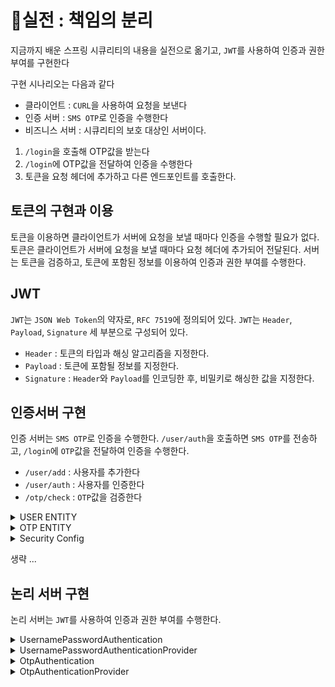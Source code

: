 # 실전 : 책임의 분리
지금까지 배운 스프링 시큐리티의 내용을 실전으로 옮기고,
`JWT`를 사용하여 인증과 권한 부여를 구현한다

구현 시나리오는 다음과 같다
- 클라이언트 : `CURL`을 사용하여 요청을 보낸다
- 인증 서버 : `SMS OTP`로 인증을 수행한다
- 비즈니스 서버 :  시큐리티의 보호 대상인 서버이다.

1. `/login`을 호출해 OTP값을 받는다
2. `/login`에 OTP값을 전달하여 인증을 수행한다
3. 토큰을 요청 헤더에 추가하고 다른 엔드포인트를 호출한다.

## 토큰의 구현과 이용
토큰을 이용하면 클라이언트가 서버에 요청을 보낼 때마다 인증을 수행할 필요가 없다.
토큰은 클라이언트가 서버에 요청을 보낼 때마다 요청 헤더에 추가되어 전달된다.
서버는 토큰을 검증하고, 토큰에 포함된 정보를 이용하여 인증과 권한 부여를 수행한다.

## JWT
`JWT`는 `JSON Web Token`의 약자로, `RFC 7519`에 정의되어 있다.
`JWT`는 `Header`, `Payload`, `Signature` 세 부분으로 구성되어 있다.

- `Header` : 토큰의 타입과 해싱 알고리즘을 지정한다.
- `Payload` : 토큰에 포함될 정보를 지정한다.
- `Signature` : `Header`와 `Payload`를 인코딩한 후, 비밀키로 해싱한 값을 지정한다.


## 인증서버 구현
인증 서버는 `SMS OTP`로 인증을 수행한다.
`/user/auth`을 호출하면 `SMS OTP`를 전송하고, `/login`에 `OTP`값을 전달하여 인증을 수행한다.

- `/user/add` : 사용자를 추가한다
- `/user/auth` : 사용자를 인증한다
- `/otp/check` : `OTP`값을 검증한다

<details markdown="1">
  <summary> USER ENTITY</summary>

```kotlin
@Entity
class User(
    @Id
    @GeneratedValue(strategy = GenerationType.IDENTITY)
    val id: Long = 0L,
    @Column(unique = true)
    val username: String,
    val password: String,

) {}

interface UserRepository: JpaRepository<User, Long> {
    fun findByUsername(username: String): User?
}
```
</details>

<details markdown="1">
  <summary> OTP ENTITY</summary>

```kotlin
@Entity
class Otp(
    @Id
    @GeneratedValue(strategy = GenerationType.IDENTITY)
    val id: Long = 0L,
    val value: String,
    val username: String
) {}

interface OtpRepository: JpaRepository<Otp, Long> {
    fun findByUsername(username: String): Otp?
}
```
</details>
<details markdown="1">
  <summary> Security Config</summary>

```kotlin
@EnableWebSecurity
class SecurityConfig(
) {

    @Bean
    fun configure():HttpSecurity {
        return HttpSecurity {
            it
                .authorizeHttpRequests {
                    it
                        .antMatchers("/user/add").permitAll()
                        .antMatchers("/user/auth").permitAll()
                        .antMatchers("/otp/check").permitAll()
                        .anyRequest().authenticated()
                }
                .formLogin()
        }
    }
}
```
</details>

생략 ...

## 논리 서버 구현
논리 서버는 `JWT`를 사용하여 인증과 권한 부여를 수행한다.

<details markdown="1">
  <summary> UsernamePasswordAuthentication </summary>

```kotlin
class UsernamePasswordAuthentication (
    principal: Any,
    credentials: Any,
    authorities: MutableCollection<out GrantedAuthority>?
): UsernamePasswordAuthenticationToken(principal, credentials, authorities) {
}
```
</details>

<details markdown="1">
  <summary> UsernamePasswordAuthenticationProvider </summary>

```kotlin
class UsernamePasswordAuthenticationProvider(
    private val gateway: OtpGateway,
): AuthenticationProvider {
    override fun authenticate(authentication: Authentication): Authentication {
        val username = authentication.name
        val password = authentication.credentials.toString()

        val user = gateway.getUser(username)
        
        return UsernamePasswordAuthenticationToken(user, password)
    }
        

    override fun supports(authentication: Class<*>): Boolean {
        return UsernamePasswordAuthentication::class.java.isAssignableFrom(authentication)
    }
}
```

</details>


<details markdown="1">
  <summary> OtpAuthentication </summary>

```kotlin
class OtpAuthentication(
    principal: Any,
    credentials: Any,
    authorities: MutableCollection<out GrantedAuthority>?
): UsernamePasswordAuthenticationToken(principal, credentials, authorities) {
}
```
</details>

<details markdown="1">
  <summary> OtpAuthenticationProvider </summary>

```kotlin
class OtpAuthenticationProvider(
    private val gateway: OtpGateway,
): AuthenticationProvider {
    override fun authenticate(authentication: Authentication): Authentication {
        val username = authentication.name
        val otp = authentication.credentials.toString()

        val user = gateway.getUser(username)
        val savedOtp = gateway.getOtp(username)

        if (otp == savedOtp) {
            return OtpAuthentication(user, otp)
        }
        throw BadCredentialsException("Invalid OTP")
    }

    override fun supports(authentication: Class<*>): Boolean {
        return OtpAuthentication::class.java.isAssignableFrom(authentication)
    }
}
```
</details>





 